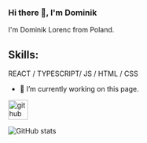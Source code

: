 ### Hi there 👋, I'm Dominik
I'm Dominik Lorenc from Poland. 

## Skills: 

  REACT / TYPESCRIPT/  JS / HTML / CSS

- 🔭 I’m currently working on this page. 


[<img src='https://cdn.jsdelivr.net/npm/simple-icons@3.0.1/icons/github.svg' alt='github' height='40'>](https://github.com/DominikLorenc)  

![GitHub stats](https://github-readme-stats.vercel.app/api?username=DominikLorenc&show_icons=true)  

